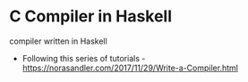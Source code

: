 # C Compiler in Haskell

compiler written in Haskell

* Following this series of tutorials - https://norasandler.com/2017/11/29/Write-a-Compiler.html


